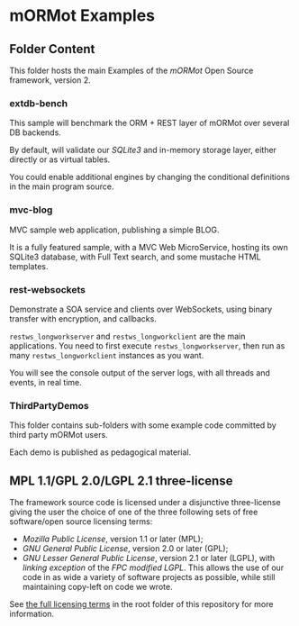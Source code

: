 # mORMot Examples

## Folder Content

This folder hosts the main Examples of the *mORMot* Open Source framework, version 2.

### extdb-bench

This sample will benchmark the ORM + REST layer of mORMot over several DB backends.

By default, will validate our *SQLite3* and in-memory storage layer, either directly or as virtual tables.

You could enable additional engines by changing the conditional definitions in the main program source.

### mvc-blog

MVC sample web application, publishing a simple BLOG.

It is a fully featured sample, with a MVC Web MicroService, hosting its own SQLite3 database, with Full Text search, and some mustache HTML templates.

### rest-websockets

Demonstrate a SOA service and clients over WebSockets, using binary transfer with encryption, and callbacks.

`restws_longworkserver` and `restws_longworkclient` are the main applications. You need to first execute `restws_longworkserver`, then run as many `restws_longworkclient` instances as you want.

You will see the console output of the server logs, with all threads and events, in real time.

### ThirdPartyDemos

This folder contains sub-folders with some example code committed by third party mORMot users.

Each demo is published as pedagogical material.

## MPL 1.1/GPL 2.0/LGPL 2.1 three-license

The framework source code is licensed under a disjunctive three-license giving the user the choice of one of the three following sets of free software/open source licensing terms:
- *Mozilla Public License*, version 1.1 or later (MPL);
- *GNU General Public License*, version 2.0 or later (GPL);
- *GNU Lesser General Public License*, version 2.1 or later (LGPL), with *linking exception* of the *FPC modified LGPL*.
This allows the use of our code in as wide a variety of software projects as possible, while still maintaining copy-left on code we wrote.

See [the full licensing terms](../LICENCE.md) in the root folder of this repository for more information.
